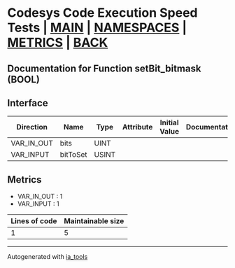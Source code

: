 # Codesys Code Execution Speed Tests | [MAIN] | [NAMESPACES] | [METRICS] | [BACK]  

## Documentation for Function setBit_bitmask (BOOL)  

## Interface  

| Direction | Name | Type | Attribute | Initial Value | Documentation |
| --------- | ---- | ---- | --------- | ------------- | ------------- |
| VAR_IN_OUT | bits | UINT |  |  |  |  
| VAR_INPUT | bitToSet | USINT |  |  |  |  


## Metrics  

- VAR_IN_OUT : 1
- VAR_INPUT : 1

| Lines of code | Maintainable size |
| ------------- | ----------------- |
| 1 | 5 |

---
Autogenerated with [ia_tools](https://github.com/tkucic/ia_tools)  

[MAIN]: ../../../../index.md
[NAMESPACES]: ../../nsList.md
[METRICS]: ../../../metrics.md
[BACK]: ../nsMain.md
